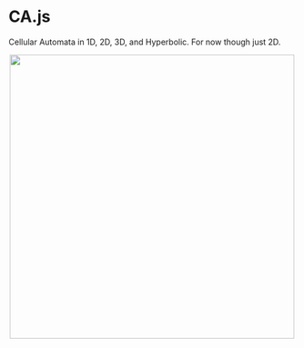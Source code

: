 # CA.js

Cellular Automata in 1D, 2D, 3D, and Hyperbolic. For now though just 2D.

<p align='center'>
  <img src='https://github.com/lancejpollard/ca.js/blob/make/example5.gif?raw=true' height='500'>
</p>
